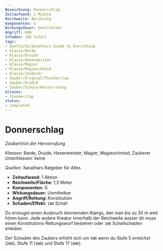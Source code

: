 ```yaml
---
Bezeichnung: Donnerschlag
Zeitaufwand: 1 Minute
Reichweite: Berührung
Komponenten: G
Wirkungsdauer: Unmittelbar
Angriff: KON
Schaden: 1d6 Schall
tags: 
- Quelle/5e/Xanathars_Guide_to_Everything
- Klasse/Barde
- Klasse/Druide
- Klasse/Hexenmeister
- Klasse/Magier
- Klasse/Magieschmied
- Klasse/Zauberer
- Zauber/Original/Thunderclap
- Zauber/Grad/0
- Zauber/Schule/Hervorrufung
aliases: 
- thunderclap
status:
- completed
---
```

# Donnerschlag
_Zaubertrick der Hervorrufung_

_Klassen:_ Barde, Druide, Hexenmeister, Magier, Magieschmied, Zauberer
_Unterklassen:_ keine

_Quellen:_ Xanathars Ratgeber für Alles

- **Zeitaufwand:** 1 Aktion
- **Reichweite/Fläche:** 1,5 Meter
- **Komponenten:** G
- **Wirkungsdauer:** Unmittelbar
- **Angriff/Rettung:** Konstitution
- **Schaden/Effekt:** `1W6` Schall

Du erzeugst einen Ausbruch donnernden Klangs, den man bis zu 30 m weit hören kann. Jede andere Kreatur innerhalb der Reichweite ausser dir muss einen Konstitutions-Rettungswurf bestehen oder `1W6` Schallschaden erleiden.

Der Schaden des Zaubers erhöht sich um `1W6` wenn du Stufe 5 erreichst (`2W6`), Stufe 11 (`3W6`) und Stufe 17 (`4W6`).